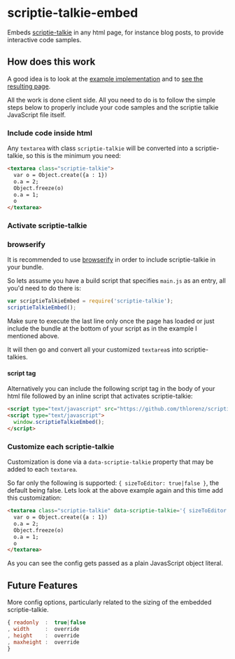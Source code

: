 # scriptie-talkie-embed

Embeds [scriptie-talkie](http://thlorenz.github.io/scriptie-talkie/) in any html page, for instance blog posts, to provide interactive code samples.

## How does this work

A good idea is to look at the [example
implementation](https://github.com/thlorenz/scriptie-talkie-embed/tree/master/example/blog) and to [see the resulting
page](http://thlorenz.github.io/scriptie-talkie-embed/).

All the work is done client side. All you need to do is to follow the simple steps below to properly include
your code samples and the scriptie talkie JavaScript file itself.

### Include code inside html

Any `textarea` with class `scriptie-talkie` will be converted into a scriptie-talkie, so this is the minimum you need:

```html
<textarea class="scriptie-talkie">
  var o = Object.create({a : 1})
  o.a = 2;
  Object.freeze(o)
  o.a = 1; 
  o
</textarea>
```

### Activate scriptie-talkie

### browserify

It is recommended to use [browserify](https://github.com/substack/node-browserify) in order to include scriptie-talkie in
your bundle.

So lets assume you have a build script that specifies `main.js` as an entry, all you'd need to do there is:

```js
var scriptieTalkieEmbed = require('scriptie-talkie');
scriptieTalkieEmbed();
```

Make sure to execute the last line only once the page has loaded or just include the bundle at the bottom of your script
as in the example I mentioned above.

It will then go and convert all your customized `textarea`s into scriptie-talkies.

#### script tag

Alternatively you can include the following script tag in the body of your html file followed by an inline script that activates
scriptie-talkie:

```html
<script type="text/javascript" src="https://github.com/thlorenz/scriptie-talkie-embed/raw/gh-pages/gh-pages/bundle.js"></script>
<script type="text/javascript">
  window.scriptieTalkieEmbed();
</script>
```

### Customize each scriptie-talkie

Customization is done via a `data-scriptie-talkie` property that may be added to each `textarea`.

So far only the following is supported: `{ sizeToEditor: true|false }`, the default being false. Lets look at the above
example again and this time add this customization:

```html
<textarea class="scriptie-talkie" data-scriptie-talkie='{ sizeToEditor: true }'>
  var o = Object.create({a : 1})
  o.a = 2;
  Object.freeze(o)
  o.a = 1; 
  o
</textarea>
```

As you can see the config gets passed as a plain JavasScript object literal.

## Future Features

More config options, particularly related to the sizing of the embedded scriptie-talkie.

```js
{ readonly  :  true|false
, width     :  override
, height    :  override
, maxheight :  override
}
```

